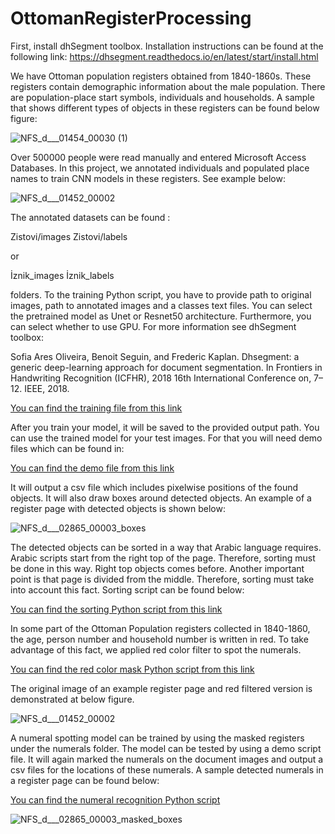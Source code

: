 # OttomanRegisterProcessing

First, install dhSegment toolbox. Installation instructions can be found at the following link:
https://dhsegment.readthedocs.io/en/latest/start/install.html

We have Ottoman population registers obtained from 1840-1860s. These registers contain demographic information about the male population. There are population-place start symbols, individuals and households. A sample that shows different types of objects in these registers can be found below figure:

![NFS_d___01454_00030 (1)](https://user-images.githubusercontent.com/4293082/114822724-2a633a00-9dcb-11eb-8076-8cad5ac64f9c.png)

Over 500000 people were read manually and entered Microsoft Access Databases. In this project, we annotated individuals and populated place names to train CNN models in these registers. See example below:

![NFS_d___01452_00002](https://user-images.githubusercontent.com/4293082/114823044-a1003780-9dcb-11eb-9fbb-2e5be4548b62.png)

The annotated datasets can be found :

Zistovi/images
Zistovi/labels

or 

İznik_images
İznik_labels

folders. To the training Python script, you have to provide path to original images, path to annotated images and a classes text files. You can select the pretrained model
as Unet or Resnet50 architecture. Furthermore, you can select whether to use GPU. For more information see dhSegment toolbox:

Sofia Ares Oliveira, Benoit Seguin, and Frederic Kaplan. Dhsegment: a generic deep-learning approach for document segmentation. In Frontiers in Handwriting Recognition (ICFHR), 2018 16th International Conference on, 7–12. IEEE, 2018.

[You can find the training file from this link](train_iznik_villages.py)

After you train your model, it will be saved to the provided output path. You can use the trained model for your test images. For that you will need demo files which can be found in:

[You can find the demo file from this link](demo_iznik.py)

It will output a csv file which includes pixelwise positions of the found objects. It will also draw boxes around detected objects. An example of a register page with detected objects is shown below:

![NFS_d___02865_00003_boxes](https://user-images.githubusercontent.com/4293082/114997273-543e5e80-9ea8-11eb-8251-f35817dafd74.jpg)

The detected objects can be sorted in a way that Arabic language requires. Arabic scripts start from the right top of the page. Therefore, sorting must be done in this way. Right top objects comes before. Another important point is that page is divided from the middle. Therefore, sorting must take into account this fact. Sorting script can be found below:

[You can find the sorting Python script from this link](SortObjects.py)

In some part of the Ottoman Population registers collected in 1840-1860, the age, person number and household number is written in red. To take advantage of this fact, we applied red color filter to spot the numerals. 

[You can find the red color mask Python script from this link](MaskAll.py)

The original image of an example register page and red filtered version is demonstrated at below figure.

![NFS_d___01452_00002](https://user-images.githubusercontent.com/4293082/115024083-47316780-9ec8-11eb-8123-9e5521cf8dd3.jpg)

A numeral spotting model can be trained by using the masked registers under the numerals folder. The model can be tested by using a demo script file. It will again marked the numerals on the document images and output a csv files for the locations of these numerals. A sample detected numerals in a register page can be found below:

[You can find the numeral recognition Python script](numberRecognition.py)

![NFS_d___02865_00003_masked_boxes](https://user-images.githubusercontent.com/4293082/115106232-3f2b0380-9f6c-11eb-991a-593607259e43.jpg)










